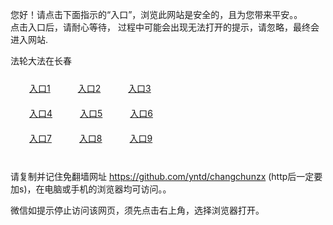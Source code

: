 您好！请点击下面指示的“入口”，浏览此网站是安全的，且为您带来平安。。 <br/>
点击入口后，请耐心等待， 过程中可能会出现无法打开的提示，请忽略，最终会进入网站. </br>

法轮大法在长春<br/>
<div style="padding:10px"><a style="margin:20px" target="_blank" href="https://d35lzs1kqe42dk.cloudfront.net/2Qpsp?qjvceavq" id="ccLink1" rel="nofollow">入口1</a> <a target="_blank" style="margin:20px" href="https://d3mw1b7tzcmhnm.cloudfront.net/2Qpsp?svmpvtl" id="ccLink2" rel="nofollow">入口2</a> <a style="margin:20px" target="_blank" href="https://d26drt3qzjsfq.cloudfront.net/2Qpsp?zmabd" id="ccLink3" rel="nofollow">入口3</a></div>

<div style="padding:10px" ><a style="margin:20px" target="_blank" href="https://d35lzs1kqe42dk.cloudfront.net/2Qpsp?qjvceavq" id="ccLink4" rel="nofollow">入口4</a> <a style="margin:20px" href="https://d3mw1b7tzcmhnm.cloudfront.net/2Qpsp?svmpvtl" target="_blank" id="ccLink5" rel="nofollow">入口5</a> <a style="margin:20px" href="https://d26drt3qzjsfq.cloudfront.net/2Qpsp?zmabd" target="_blank" id="ccLink6" rel="nofollow">入口6</a></div>

<div style="padding:10px"><a style="margin:20px" target="_blank" href="https://d35lzs1kqe42dk.cloudfront.net/2Qpsp?qjvceavq" id="ccLink7" rel="nofollow">入口7</a> <a style="margin:20px" href="https://d3mw1b7tzcmhnm.cloudfront.net/2Qpsp?svmpvtl" target="_blank" id="ccLink8" rel="nofollow">入口8</a> <a style="margin:20px" target="_blank" href="https://d26drt3qzjsfq.cloudfront.net/2Qpsp?zmabd" id="ccLink9" rel="nofollow">入口9</a></div>

<br/>



请复制并记住免翻墙网址 https://github.com/yntd/changchunzx (http后一定要加s)，在电脑或手机的浏览器均可访问。。<br/>

微信如提示停止访问该网页，须先点击右上角，选择浏览器打开。
